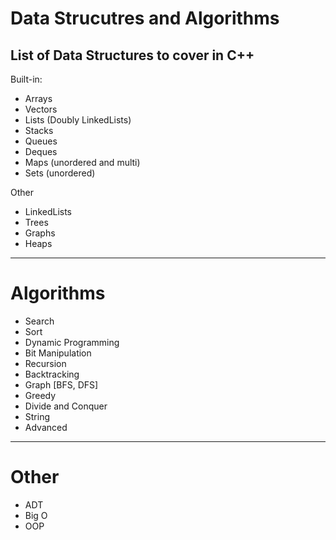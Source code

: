 # Data Strucutres and Algorithms

## List of Data Structures to cover in C++

Built-in:
- Arrays
- Vectors
- Lists (Doubly LinkedLists)
- Stacks
- Queues
- Deques 
- Maps (unordered and multi)
- Sets (unordered)

Other
- LinkedLists
- Trees
- Graphs
- Heaps

-------------

# Algorithms

- Search
- Sort
- Dynamic Programming
- Bit Manipulation
- Recursion
- Backtracking
- Graph [BFS, DFS]
- Greedy
- Divide and Conquer
- String
- Advanced

-------------

# Other

- ADT
- Big O
- OOP
